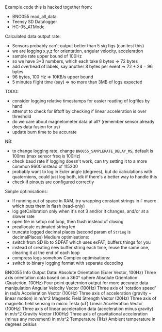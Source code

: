 Example code this is hacked together from:
- BNO055 read_all_data
- Teensy SD Datalogger
- HC-05_ATMode


Calculated data output rate:
- Sensors probably can't output better than 5 sig figs (can test this)
- we are logging x,y,z for orientation, angular velocity, acceleration 
- sample rate upper bound of 100Hz
- so we have 3*3 numbers, which each take 8 bytes => 72 bytes
- add overhead of labels, say another 8 bytes per event => 72 + 24 = 96 bytes
- 96 bytes, 100 Hz => 10KB/s upper bound
- 5 minutes flight time (say) => no more than 3MB of logs expected

TODO:
- consider logging relative timestamps for easier reading of logfiles by hand
- attempt to check for liftoff by checking if linear acceleration is over threshold
- do we care about magnetometer data at all? (remember sensor already does data fusion for us)
- update burn time to be accurate

NB:
- to change logging rate, change `BNO055_SAMPLERATE_DELAY_MS`, default is 100ms
  (max sensor freq is 100Hz)
- check baud rate if logging doesn't work, can try setting it to a more common 9600 instead of 115200
- probably want to log in Euler angle (degrees), but do calculations with quaternions, 
  could just log both, idk if there's a better way to handle this
- check if pinouts are configured correctly


Simple optimisations:
- If running out of space in RAM, try wrapping constant strings in `F` macro which puts them in flash (read-only)
- log getCalibration only when it's not 3 and/or it changes, and/or at a slower rate
- open file in setup not loop, then flush instead of closing
- preallocate estimated string len
- truncate logged decimal places (second param of `String` is decimalPlaces)
Medium optimisations:
- switch from SD lib to SDFAT which uses exFAT, buffers things for you
- instead of creating new buffer string each time, reuse the same one, clearing it at the end of each loop
- compress logs somehow
Complex optimisations:
- switch to binary logging format with separate decoding


BNO055 Info
Output Data:
    Absolute Orientation (Euler Vector, 100Hz)
        Three axis orientation data based on a 360° sphere
    Absolute Orientation (Quaterion, 100Hz)
        Four point quaternion output for more accurate data manipulation
    Angular Velocity Vector (100Hz)
        Three axis of 'rotation speed' in rad/s
    Acceleration Vector (100Hz)
        Three axis of acceleration (gravity + linear motion) in m/s^2
    Magnetic Field Strength Vector (20Hz)
        Three axis of magnetic field sensing in micro Tesla (uT)
    Linear Acceleration Vector (100Hz)
        Three axis of linear acceleration data (acceleration minus gravity) in m/s^2
    Gravity Vector (100Hz)
        Three axis of gravitational acceleration (minus any movement) in m/s^2
    Temperature (1Hz)
        Ambient temperature in degrees celsius

